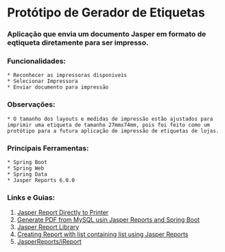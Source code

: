 # Protótipo de Gerador de Etiquetas

### Aplicação que envia um documento Jasper em formato de eqtiqueta diretamente para ser impresso.
### Funcionalidades:
    
    * Reconhecer as impressoras disponiveis
    * Selecionar Impressora
    * Enviar documento para impressão

### Observações:
    
    * O tamanho dos layouts e medidas de impressão estão ajustados para imprimir uma etiqueta de tamanho 27mmx74mm, pois foi feito como um protótipo para a futura aplicação de impressão de etiquetas de lojas.

### Principais Ferramentas:
    * Spring Boot
    * Spring Web
    * Spring Data
    * Jasper Reports 6.0.0

### Links e Guias:

1. [Jasper Report Directly to Printer](https://www.jackrutorial.com/2018/08/spring-boot-jasper-report-directly-to-printer.html)
2. [Generate PDF from MySQL usin Jasper Reports and Spring Boot](https://www.jackrutorial.com/2018/08/spring-boot-with-jasperreports-example.html)
3. [Jasper Report Library](https://community.jaspersoft.com/sites/default/files/docs/jasperreports-ultimate-guide-3v2_0.pdf)
4. [Creating Report with list containing list using Jasper Reports](https://www.qualogy.com/techblog/java-web/creating-report-with-list-containing-list-using-jasper-report)
5. [JasperReports/iReport](http://t2ti.com/curso/video/java/relatorios/jasperreports_ireport.php)